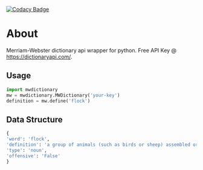 [![Codacy Badge](https://app.codacy.com/project/badge/Grade/701232abf9014344a2c0fa4c235e0a9a)](https://www.codacy.com/gh/TheoXiong7/mwdictionary/dashboard?utm_source=github.com&amp;utm_medium=referral&amp;utm_content=TheoXiong7/mwdictionary&amp;utm_campaign=Badge_Grade)
# About
Merriam-Webster dictionary api wrapper for python. 
Free API Key @ https://dictionaryapi.com/.

## Usage
```python
import mwdictionary
mw = mwdictionary.MWDictionary('your-key')
definition = mw.define('flock')
```
## Data Structure
```python
{
'word': 'flock', 
'definition': 'a group of animals (such as birds or sheep) assembled or herded together',
'type': 'noun',
'offensive': 'False'
}
```
